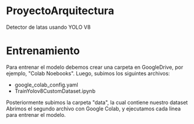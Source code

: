 # ProyectoArquitectura
Detector de latas usando YOLO V8


# Entrenamiento

Para entrenar el modelo debemos crear una carpeta en GoogleDrive, por ejemplo, "Colab Noebooks".
Luego, subimos los siguintes archivos:
- google_colab_config.yaml
- TrainYolov8CustomDataset.ipynb

Posteriormente subimos la carpeta "data", la cual contiene nuestro dataset
Abrimos el segundo archivo con Google Colab, y ejecutamos cada linea para entrenar el modelo.
